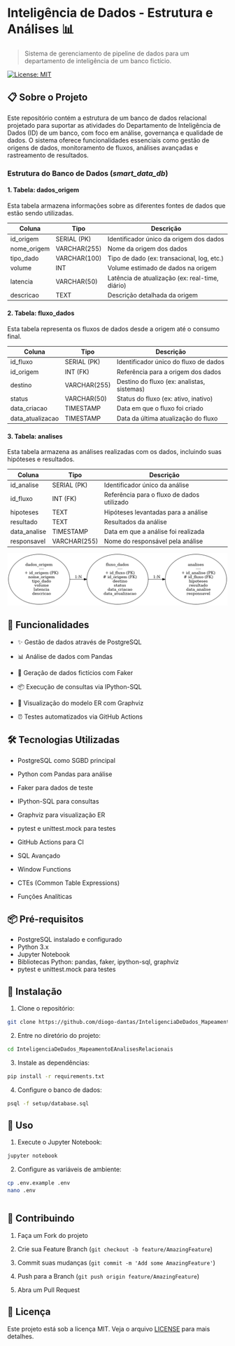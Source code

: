 # Inteligência de Dados - Estrutura e Análises 📊

> Sistema de gerenciamento de pipeline de dados para um departamento de inteligência de um banco fictício.

[![License: MIT](https://img.shields.io/badge/License-MIT-yellow.svg)](https://opensource.org/licenses/MIT)

## 📋 Sobre o Projeto

Este repositório contém a estrutura de um banco de dados relacional projetado para suportar as atividades do Departamento de Inteligência de Dados (ID) de um banco, com foco em análise, governança e qualidade de dados. O sistema oferece funcionalidades essenciais como gestão de origens de dados, monitoramento de fluxos, análises avançadas e rastreamento de resultados.

### Estrutura do Banco de Dados (*smart_data_db*)

#### 1. Tabela: dados_origem

Esta tabela armazena informações sobre as diferentes fontes de dados que estão sendo utilizadas.

| Coluna      | Tipo         | Descrição                                       |
| ----------- | ------------ | ----------------------------------------------- |
| id_origem   | SERIAL (PK)  | Identificador único da origem dos dados         |
| nome_origem | VARCHAR(255) | Nome da origem dos dados                        |
| tipo_dado   | VARCHAR(100) | Tipo de dado (ex: transacional, log, etc.)      |
| volume      | INT          | Volume estimado de dados na origem              |
| latencia    | VARCHAR(50)  | Latência de atualização (ex: real-time, diário) |
| descricao   | TEXT         | Descrição detalhada da origem                   |

#### 2. Tabela: fluxo_dados

Esta tabela representa os fluxos de dados desde a origem até o consumo final.

| Coluna           | Tipo         | Descrição                                  |
| ---------------- | ------------ | ------------------------------------------ |
| id_fluxo         | SERIAL (PK)  | Identificador único do fluxo de dados      |
| id_origem        | INT (FK)     | Referência para a origem dos dados         |
| destino          | VARCHAR(255) | Destino do fluxo (ex: analistas, sistemas) |
| status           | VARCHAR(50)  | Status do fluxo (ex: ativo, inativo)       |
| data_criacao     | TIMESTAMP    | Data em que o fluxo foi criado             |
| data_atualizacao | TIMESTAMP    | Data da última atualização do fluxo        |

#### 3. Tabela: analises

Esta tabela armazena as análises realizadas com os dados, incluindo suas hipóteses e resultados.

| Coluna       | Tipo         | Descrição                                  |
| ------------ | ------------ | ------------------------------------------ |
| id_analise   | SERIAL (PK)  | Identificador único da análise             |
| id_fluxo     | INT (FK)     | Referência para o fluxo de dados utilizado |
| hipoteses    | TEXT         | Hipóteses levantadas para a análise        |
| resultado    | TEXT         | Resultados da análise                      |
| data_analise | TIMESTAMP    | Data em que a análise foi realizada        |
| responsavel  | VARCHAR(255) | Nome do responsável pela análise           |



![Diagrama ER - Graphviz](https://github.com/diogo-dantas/InteligenciaDeDados_MapeamentoEAnalisesRelacionais/blob/main/diagrama_er.png)



## 🚀 Funcionalidades

- ✨ Gestão de dados através de PostgreSQL

- 📊 Análise de dados com Pandas

- 🔄 Geração de dados fictícios com Faker

- 📦 Execução de consultas via IPython-SQL

- 📝 Visualização do modelo ER com Graphviz

- ⏰ Testes automatizados via GitHub Actions

## 🛠️ Tecnologias Utilizadas

- PostgreSQL como SGBD principal

- Python com Pandas para análise

- Faker para dados de teste

- IPython-SQL para consultas

- Graphviz para visualização ER

- pytest e unittest.mock para testes

- GitHub Actions para CI

- SQL Avançado
- Window Functions
- CTEs (Common Table Expressions)
- Funções Analíticas

## 📦 Pré-requisitos

- PostgreSQL instalado e configurado
- Python 3.x
- Jupyter Notebook
- Bibliotecas Python: pandas, faker, ipython-sql, graphviz
- pytest e unittest.mock para testes

## 🔧 Instalação

1. Clone o repositório:

```bash
git clone https://github.com/diogo-dantas/InteligenciaDeDados_MapeamentoEAnalisesRelacionais.git
```

2. Entre no diretório do projeto:

```bash
cd InteligenciaDeDados_MapeamentoEAnalisesRelacionais
```

3. Instale as dependências:

```bash
pip install -r requirements.txt
```

4. Configure o banco de dados:

```bash
psql -f setup/database.sql
```

## 🚀 Uso

1. Execute o Jupyter Notebook:

```bash
jupyter notebook
```

2. Configure as variáveis de ambiente:

```bash
cp .env.example .env
nano .env
```

```

```

## 🤝 Contribuindo

1. Faça um Fork do projeto

2. Crie sua Feature Branch (`git checkout -b feature/AmazingFeature`)

3. Commit suas mudanças (`git commit -m 'Add some AmazingFeature'`)

4. Push para a Branch (`git push origin feature/AmazingFeature`)

5. Abra um Pull Request

   

## 📝 Licença

Este projeto está sob a licença MIT. Veja o arquivo [LICENSE](LICENSE) para mais detalhes.

